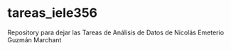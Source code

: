 # tareas_iele356
Repository para dejar las Tareas de Análisis de Datos de Nicolás Emeterio Guzmán Marchant
